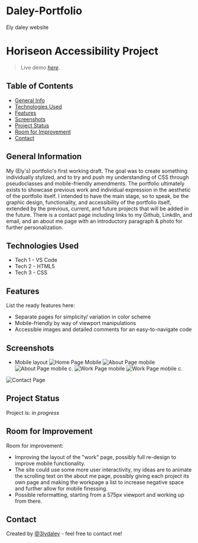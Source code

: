 # Daley-Portfolio
Ely daley website
# Horiseon Accessibility Project

> Live demo [_here_](https://3lydaley.github.io/Daley-Portfolio/). <!-- Project link here. -->

## Table of Contents
* [General Info](#general-information)
* [Technologies Used](#technologies-used)
* [Features](#features)
* [Screenshots](#screenshots)
* [Project Status](#project-status)
* [Room for Improvement](#room-for-improvement)
* [Contact](#contact)
<!-- * [License](#license) -->


## General Information
My (Ely's) portfolio's first working draft. The goal was to create something individually stylized, and to try and push my understanding of CSS 
through pseudoclasses and mobile-friendly amendments. The portfolio ultimately exists to showcase previous work and individual expression in the 
aesthetic of the portfolio itself. I intended to have the main stage, so to speak, be the graphic design, functionality, and accessibility of the portfolio itself, extended
by the previous, current, and future projects that will be added in the future. There is a contact page including links to my Github, LinkdIn, and email, and an about me page 
with an introductory paragraph & photo for further personalization.



## Technologies Used
- Tech 1 - VS Code
- Tech 2 - HTML5
- Tech 3 - CSS


## Features
List the ready features here:
- Separate pages for simplicity/ variation in color scheme
- Mobile-friendly by way of viewport manipulations 
- Accessible images and detailed comments for an easy-to-navigate code


## Screenshots
- Mobile layout 
![Home Page Mobile](./assets/Screenshots/mobile-homePage.png)
![About Page mobile](./assets/Screenshots/mobile-about-1.png)
![About Page mobile c.](./assets/Screenshots/mobile-about-2.png)
![Work Page mobile](./assets/Screenshots/mobile-work-1.png)
![Work Page mobile c.](./assets/Screenshots/mobile-work-2.png)

![Contact Page](./assets/Screenshots/mobile-contact.png)
>


## Project Status
Project is: _in progress_ 

## Room for Improvement

Room for improvement:
- Improving the layout of the "work" page, possibly full re-design to improve mobile functionality.
- The site could use some more user interactivity, my ideas 
are to animate the scrolling text on the about me page, possibly giving each project its own page and making the workpage a list to increase negative space and further allow
for mobile finessing. 
- Possible reformatting, starting from a 575px viewport and working up from there.


## Contact
Created by [@3lydaley](https://github.com/3lyDaley) - feel free to contact me!


<!-- Optional -->
<!-- ## License -->
<!-- This project is open source and available under the [... License](). -->

<!-- You don't have to include all sections - just the one's relevant to your project -->